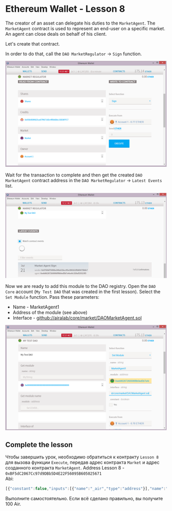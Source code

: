 # Ethereum Wallet - Lesson 8

The creator of an asset can delegate his duties to the `MarketAgent`. The `MarketAgent` contract is used to represent an end-user on a specific market. An agent can close deals on behalf of his client.

Let's create that contract.

In order to do that, call the `DAO MarketRegulator` -> `Sign` function.

![Screenshot 53](/img/Screenshot_53.png)

Wait for the transaction to complete and then get the created `DAO MarketAgent` contract address in the `DAO MarketRegulator` -> `Latest Events` list.

![Screenshot 54](/img/Screenshot_54.png)

Now we are ready to add this module to the DAO registry. Open the `DAO Core` account (`My Test DAO` that was created in the first lesson). Select the `Set Module` function. Pass these parameters:

- Name - MarketAgent1
- Address of the module (see above)
- Interface - [github://airalab/core/market/DAOMarketAgent.sol](github://airalab/core/market/DAOMarketAgent.sol)

![Screenshot 55](/img/Screenshot_55.png)

## Complete the lesson

Чтобы завершить урок, необходимо обратиться к контракту `Lesson 8` для вызова функции `Execute`, передав адрес контракта `Market` и адрес созданного контракта `MarketAgent`.
Address Lesson 8 - `0xBF5dC2067Cc97d9DBb5D4E22F56095B605025671`  
Abi:
```js
[{"constant":false,"inputs":[{"name":"_air","type":"address"}],"name":"setToken","outputs":[],"type":"function"},{"constant":true,"inputs":[],"name":"reward","outputs":[{"name":"","type":"uint256"}],"type":"function"},{"constant":true,"inputs":[],"name":"air","outputs":[{"name":"","type":"address"}],"type":"function"},{"constant":false,"inputs":[{"name":"_reward","type":"uint256"}],"name":"setReward","outputs":[],"type":"function"},{"constant":false,"inputs":[{"name":"_owner","type":"address"}],"name":"delegate","outputs":[],"type":"function"},{"constant":true,"inputs":[],"name":"owner","outputs":[{"name":"","type":"address"}],"type":"function"},{"constant":true,"inputs":[{"name":"","type":"address"}],"name":"isPassed","outputs":[{"name":"","type":"bool"}],"type":"function"},{"constant":false,"inputs":[{"name":"_market","type":"address"},{"name":"_agent","type":"address"}],"name":"execute","outputs":[],"type":"function"},{"inputs":[{"name":"_air","type":"address"},{"name":"_reward","type":"uint256"}],"type":"constructor"}]

```  
Выполните самостоятельно. Если всё сделано правильно, вы получите 100 Air.
